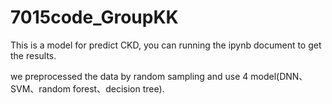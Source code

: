 # 7015code_GroupKK
This is a model for predict CKD, you can running the ipynb document to get the results.

we preprocessed the data by random sampling and use 4 model(DNN、SVM、random forest、decision tree). 



